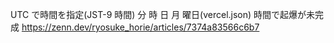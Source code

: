 UTC で時間を指定(JST-9 時間) 分 時 日 月 曜日(vercel.json)
時間で起爆が未完成
https://zenn.dev/ryosuke_horie/articles/7374a83566c6b7
